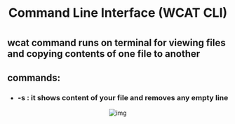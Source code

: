 <div align="center"><h1> Command Line Interface (WCAT CLI) <h1></div>

<h2>wcat command runs on terminal for viewing files and copying contents of one file to another</h2>

<h2>commands:</h2>
<ul>
  <li><h3>-s : it shows content of your file and removes any empty line</h3></li>
</ul>
<div align="center">
  <img src = "https://user-images.githubusercontent.com/48654802/110246361-5221df80-7f8d-11eb-9ce7-c5d53f333276.png" alt="img">
</div>

